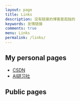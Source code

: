 ```yaml
---
layout: page
title: Links
description: 没有链接的博客是孤独的
keywords: 友情链接
comments: true
menu: Links
permalink: /links/
---
```


## My personal pages
- [CSDN](https://me.csdn.net/fans/misite_J)
- [AI研习社](https://www.yanxishe.com/center/myPage/5170507)


## Public pages
